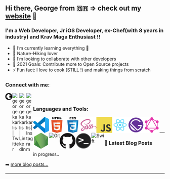## Hi there, George from 🇬🇷  => check out my [website] 👋


### I'm a Web Developer, Jr iOS Developer, ex-Chef(with 8 years in industry) and Krav Maga Enthusiast !!

- 🔭 I’m currently learning everything 🤣
- 🌱  Nature-Hiking lover
- 👯 I’m looking to collaborate with other developers
- 🥅 2021 Goals: Contribute more to Open Source projects
- ⚡ Fun fact: I love to cook (STILL !) and making things from scratch

### Connect with me:

[<img align="left" alt="georgekakarlis.com" width="22px" src="https://raw.githubusercontent.com/iconic/open-iconic/master/svg/globe.svg" />][website]
[<img align="left" alt="georgekakarlis | Twitter" width="22px" src="https://cdn.jsdelivr.net/npm/simple-icons@v3/icons/twitter.svg" />][twitter]
[<img align="left" alt="georgekakarlis | LinkedIn" width="22px" src="https://cdn.jsdelivr.net/npm/simple-icons@v3/icons/linkedin.svg" />][linkedin]
[<img align="left" alt="georgekakarlis| Instagram" width="22px" src="https://cdn.jsdelivr.net/npm/simple-icons@v3/icons/instagram.svg" />][instagram]

<br />

### Languages and Tools:

<img align="left" alt="Visual Studio Code" width="50px" src="https://raw.githubusercontent.com/github/explore/80688e429a7d4ef2fca1e82350fe8e3517d3494d/topics/visual-studio-code/visual-studio-code.png" />
<img align="left" alt="HTML5" width="50px" src="https://raw.githubusercontent.com/github/explore/80688e429a7d4ef2fca1e82350fe8e3517d3494d/topics/html/html.png" />
<img align="left" alt="CSS3" width="50px" src="https://raw.githubusercontent.com/github/explore/80688e429a7d4ef2fca1e82350fe8e3517d3494d/topics/css/css.png" />
<img align="left" alt="Sass" width="50px" src="https://raw.githubusercontent.com/github/explore/80688e429a7d4ef2fca1e82350fe8e3517d3494d/topics/sass/sass.png" />
<img align="left" alt="JavaScript" width="50px" src="https://raw.githubusercontent.com/github/explore/80688e429a7d4ef2fca1e82350fe8e3517d3494d/topics/javascript/javascript.png" />
<img align="left" alt="React" width="50px" src="https://raw.githubusercontent.com/github/explore/80688e429a7d4ef2fca1e82350fe8e3517d3494d/topics/react/react.png" />
<img align="left" alt="Gatsby" width="50px" src="https://raw.githubusercontent.com/github/explore/e94815998e4e0713912fed477a1f346ec04c3da2/topics/gatsby/gatsby.png" />
<img align="left" alt="GraphQL" width="50px" src="https://raw.githubusercontent.com/github/explore/80688e429a7d4ef2fca1e82350fe8e3517d3494d/topics/graphql/graphql.png" />
<img align="left" alt="Node.js" width="50px" src="https://raw.githubusercontent.com/github/explore/80688e429a7d4ef2fca1e82350fe8e3517d3494d/topics/nodejs/nodejs.png" />
<img align="left" alt="Git" src="https://www.vectorlogo.zone/logos/git-scm/git-scm-ar21.svg" />
<img align="left" alt="GitHub" width="50px" src="https://raw.githubusercontent.com/github/explore/78df643247d429f6cc873026c0622819ad797942/topics/github/github.png" />
<img align="left" alt="Terminal" width="50px" src="https://raw.githubusercontent.com/github/explore/80688e429a7d4ef2fca1e82350fe8e3517d3494d/topics/terminal/terminal.png" />
<img align="left" alt="Swift" width="40px" src="https://www.vectorlogo.zone/logos/swift/swift-icon.svg" />
<br />
<br />

---

### 📕 Latest Blog Posts

<!-- BLOG-POST-LIST:START -->
in progress..
<!-- BLOG-POST-LIST:END -->

➡️ [more blog posts...]()

---


[website]: https://georgekakarlis.com
[twitter]: https://twitter.com/GeorgeKakarlis
[instagram]: https://www.instagram.com/george_kakarlis/
[linkedin]: https://www.linkedin.com/in/george-kakarlis-4aa30620b/
